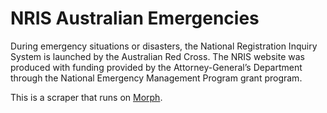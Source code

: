 # NRIS Australian Emergencies

During emergency situations or disasters, the National Registration Inquiry System is launched by the Australian Red Cross. The NRIS website was produced with funding provided by the Attorney-General’s Department through the National Emergency Management Program grant program.

This is a scraper that runs on [Morph](https://morph.io).
